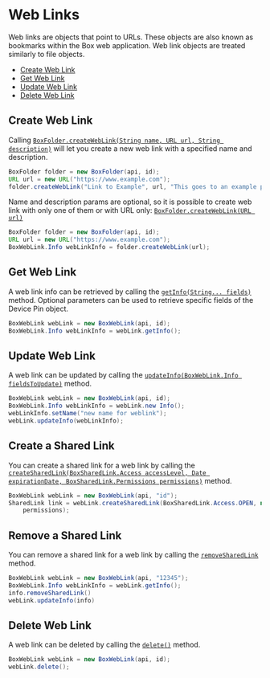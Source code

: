 Web Links
======

Web links are objects that point to URLs. These objects are also known as
bookmarks within the Box web application. Web link objects are treated
similarly to file objects.

<!-- START doctoc generated TOC please keep comment here to allow auto update -->
<!-- DON'T EDIT THIS SECTION, INSTEAD RE-RUN doctoc TO UPDATE -->


- [Create Web Link](#create-web-link)
- [Get Web Link](#get-web-link)
- [Update Web Link](#update-web-link)
- [Delete Web Link](#delete-web-link)

<!-- END doctoc generated TOC please keep comment here to allow auto update -->

Create Web Link
---------------

Calling [`BoxFolder.createWebLink(String name, URL url, String description)`][create-web-link] will let you create a new web link with a specified name and description.

<!-- sample post_web_links -->
```java
BoxFolder folder = new BoxFolder(api, id);
URL url = new URL("https://www.example.com");
folder.createWebLink("Link to Example", url, "This goes to an example page");
```

Name and description params are optional, so it is possible to create web link
with only one of them or with URL only:
[`BoxFolder.createWebLink(URL url)`][create-web-link2]

```java
BoxFolder folder = new BoxFolder(api, id);
URL url = new URL("https://www.example.com");
BoxWebLink.Info webLinkInfo = folder.createWebLink(url);
```

[create-web-link]: http://opensource.box.com/box-java-sdk/javadoc/com/box/sdk/BoxFolder.html#createWebLink-java.lang.String-java.net.URL-java.lang.String-
[create-web-link2]: http://opensource.box.com/box-java-sdk/javadoc/com/box/sdk/BoxFolder.html#createWebLink-java.net.URL-

Get Web Link
------------

A web link info can be retrieved by calling the [`getInfo(String... fields)`][get-web-link] method.
Optional parameters can be used to retrieve specific fields of the Device Pin object.

<!-- sample get_web_links_id -->
```java
BoxWebLink webLink = new BoxWebLink(api, id);
BoxWebLink.Info webLinkInfo = webLink.getInfo();
```

[get-web-link]: http://opensource.box.com/box-java-sdk/javadoc/com/box/sdk/BoxWebLink.html#getInfo-java.lang.String...-

Update Web Link
---------------

A web link can be updated by calling the
[`updateInfo(BoxWebLink.Info fieldsToUpdate)`][update-web-link] method.

<!-- sample put_web_links_id -->
```java
BoxWebLink webLink = new BoxWebLink(api, id);
BoxWebLink.Info webLinkInfo = webLink.new Info();
webLinkInfo.setName("new name for weblink");
webLink.updateInfo(webLinkInfo);
```

[update-web-link]: http://opensource.box.com/box-java-sdk/javadoc/com/box/sdk/BoxWebLink.html#updateInfo-com.box.sdk.BoxWebLink.Info-

Create a Shared Link
--------------------

You can create a shared link for a web link by calling the
[`createSharedLink(BoxSharedLink.Access accessLevel, Date expirationDate, BoxSharedLink.Permissions permissions)`][create-shared-link]
method.

```java
BoxWebLink webLink = new BoxWebLink(api, "id");
SharedLink link = webLink.createSharedLink(BoxSharedLink.Access.OPEN, null,
    permissions);
```

[create-shared-link]: https://box.github.io/box-java-sdk/javadoc/com/box/sdk/BoxWebLink.html#createSharedLink-com.box.sdk.BoxSharedLink.Access-java.util.Date-com.box.sdk.BoxSharedLink.Permissions-

Remove a Shared Link
--------------------

You can remove a shared link for a web link by calling the [`removeSharedLink`](remove-shared-link) method.

```java
BoxWebLink webLink = new BoxWebLink(api, "12345");
BoxWebLink.Info webLinkInfo = webLink.getInfo();
info.removeSharedLink()
webLink.updateInfo(info)
```

[remove-shared-link]: https://box.github.io/box-java-sdk/javadoc/com/box/sdk/BoxWebLink.html#removeSharedLink--


Delete Web Link
---------------

A web link can be deleted by calling the [`delete()`][delete] method.

<!-- sample delete_web_links_id -->
```java
BoxWebLink webLink = new BoxWebLink(api, id);
webLink.delete();
```

[delete]: http://opensource.box.com/box-java-sdk/javadoc/com/box/sdk/BoxWebLink.html#delete--
